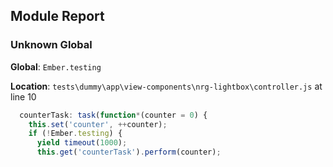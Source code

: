 ## Module Report
### Unknown Global

**Global**: `Ember.testing`

**Location**: `tests\dummy\app\view-components\nrg-lightbox\controller.js` at line 10

```js
  counterTask: task(function*(counter = 0) {
    this.set('counter', ++counter);
    if (!Ember.testing) {
      yield timeout(1000);
      this.get('counterTask').perform(counter);
```
